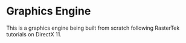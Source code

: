 # Graphics Engine

This is a graphics engine being built from scratch following RasterTek tutorials on DirectX 11.
